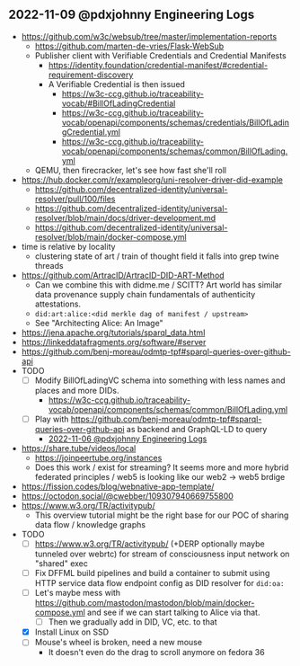 ## 2022-11-09 @pdxjohnny Engineering Logs

- https://github.com/w3c/websub/tree/master/implementation-reports
  - https://github.com/marten-de-vries/Flask-WebSub
  - Publisher client with Verifiable Credentials and Credential Manifests
    - https://identity.foundation/credential-manifest/#credential-requirement-discovery
    - A Verifiable Credential is then issued
      - https://w3c-ccg.github.io/traceability-vocab/#BillOfLadingCredential
      - https://w3c-ccg.github.io/traceability-vocab/openapi/components/schemas/credentials/BillOfLadingCredential.yml
      - https://w3c-ccg.github.io/traceability-vocab/openapi/components/schemas/common/BillOfLading.yml
  - QEMU, then firecracker, let's see how fast she'll roll
- https://hub.docker.com/r/exampleorg/uni-resolver-driver-did-example
  - https://github.com/decentralized-identity/universal-resolver/pull/100/files
  - https://github.com/decentralized-identity/universal-resolver/blob/main/docs/driver-development.md
  - https://github.com/decentralized-identity/universal-resolver/blob/main/docker-compose.yml
- time is relative by locality
  - clustering state of art / train of thought field it falls into grep twine threads
- https://github.com/ArtracID/ArtracID-DID-ART-Method
  - Can we combine this with didme.me / SCITT? Art world has similar data provenance supply chain fundamentals of authenticity attestations.
  - `did:art:alice:<did merkle dag of manifest / upstream>`
  - See "Architecting Alice: An Image"
- https://jena.apache.org/tutorials/sparql_data.html
- https://linkeddatafragments.org/software/#server
- https://github.com/benj-moreau/odmtp-tpf#sparql-queries-over-github-api
- TODO
  - [ ] Modify BillOfLadingVC schema into something with less names and places and more DIDs.
    - https://w3c-ccg.github.io/traceability-vocab/openapi/components/schemas/common/BillOfLading.yml
  - [ ] Play with https://github.com/benj-moreau/odmtp-tpf#sparql-queries-over-github-api as backend and GraphQL-LD to query
    - [2022-11-06 @pdxjohnny Engineering Logs](https://github.com/intel/dffml/discussions/1406?sort=new#discussioncomment-4068656)
- https://share.tube/videos/local
  - https://joinpeertube.org/instances
  - Does this work / exist for streaming? It seems more and more hybrid federated principles / web5 is looking like our web2 -> web5 brdige
- https://fission.codes/blog/webnative-app-template/
- https://octodon.social/@cwebber/109307940669755800
- https://www.w3.org/TR/activitypub/
  - This overview tutorial might be the right base for our POC of sharing data flow / knowledge graphs
- TODO
  - [ ] https://www.w3.org/TR/activitypub/ (+DERP optionally maybe tunneled over webrtc) for stream of consciousness input network on "shared" exec
  - [ ] Fix DFFML build pipelines and build a container to submit using HTTP service data flow endpoint config as DID resolver for `did:oa:`
  - [ ] Let's maybe mess with https://github.com/mastodon/mastodon/blob/main/docker-compose.yml and see if we can start talking to Alice via that.
    - [ ] Then we gradually add in DID, VC, etc. to that
  - [x] Install Linux on SSD
  - [ ] Mouse's wheel is broken, need a new mouse
    - It doesn't even do the drag to scroll anymore on fedora 36